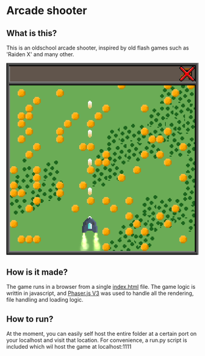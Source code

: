 # Arcade shooter

## What is this?
This is an oldschool arcade shooter, inspired by old flash games such as 'Raiden X' and many other.

![Screenshot as of 20 March 2020](https://github.com/jefmeijvis/arcade-shooter/blob/master/screenshots/20-03-2020.png "Screenshot as of 20 March 2020")


## How is it made?
The game runs in a browser from a single [index.html](index.html) file.
The game logic is writtin in javascript, and [Phaser.js V3](https://www.https://phaser.io/phaser3.com "Phaser 3") was used to handle all the rendering, file handling and loading logic.


## How to run?
At the moment, you can easily self host the entire folder at a certain port on your localhost and visit that location. For convenience, a run.py script is included which wil host the game at localhost:1111
